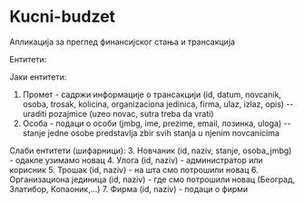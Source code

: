 # Kucni-budzet
 Апликација за преглед финансијског стања и трансакција

Ентитети:

Јаки ентитети:
  1. Промет - садржи информације о трансакцији (id, datum, novcanik, osoba, trosak, kolicina, organizaciona jedinica, firma, ulaz, izlaz, opis) -- uraditi pozajmice (uzeo novac, sutra treba da vrati)
  2. Особа - подаци о особи (jmbg, ime, prezime, email, лозинка, uloga) -- stanje jedne osobe predstavlja zbir svih stanja u njenim novcanicima

Слаби ентитети (шифарници):
  3. Новчаник (id, naziv, stanje, osoba_jmbg) - одакле узимамо новац
  4. Улога (id, naziv) - администратор или корисник
  5. Трошак (id, naziv) - на шта смо потрошили новац
  6. Организациона јединица (id, naziv) - где смо потрошили новац (Београд, Златибор, Копаоник,...)
  7. Фирма (id, naziv) - подаци о фирми